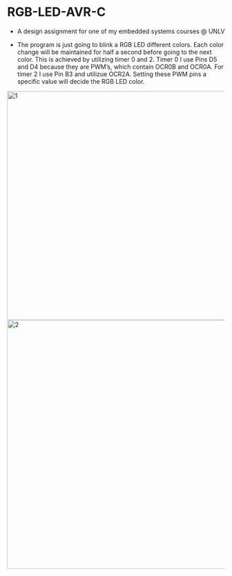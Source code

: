 # RGB-LED-AVR-C
- A design assignment for one of my embedded systems courses @ UNLV

- The program is just going to blink a RGB LED different colors. Each color change will be maintained for half a second before going to the next color. This is achieved by utilizing timer 0 and 2. Timer 0 I use Pins D5 and D4 because they are PWM’s, which contain OCR0B and OCR0A. For timer 2 I use Pin B3 and utilizue OCR2A. Setting these PWM pins a specific value will decide the RGB LED color.




<img width="529" alt="1" src="https://user-images.githubusercontent.com/35685060/36366645-e6e66372-1503-11e8-98d3-abac621a608a.PNG">

 
<img width="575" alt="2" src="https://user-images.githubusercontent.com/35685060/36366646-e6fb2fc8-1503-11e8-9261-86d27f698519.PNG">

